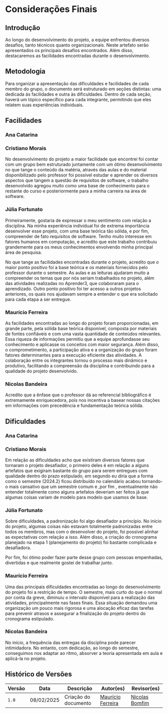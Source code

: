 # Considerações Finais

## Introdução

Ao longo do desenvolvimento do projeto, a equipe enfrentou diversos desafios, tanto técnicos quanto organizacionais. Neste artefato serão apresentados os principais desafios encontrados. Além disso, destacaremos as facilidades encontradas durante o desenvolvimento.

## Metodologia

Para organizar a apresentação das dificuldades e facilidades de cada membro do grupo, o documento será estruturado em seções distintas: uma dedicada às facilidades e outra às dificuldades. Dentro de cada seção, haverá um tópico específico para cada integrante, permitindo que eles relatem suas experiências individuais.

## Facilidades

### Ana Catarina

### Cristiano Morais

No desenvolvimento do projeto a maior facilidade que encontrei foi contar com um grupo bem estruturado juntamente com um ótimo desenvolvimento no que tange o conteúdo da matéria, através das aulas e do material disponibilizado pelo professor foi possível estudar e aprender os diversos aspectos que tangem a questão de requisitos de software, o trabalho desenvolvido agregou muito como uma base de conhecimento para o restante do curso e posteriormente para a minha carreira na área de software.

### Júlia Fortunato

Primeiramente, gostaria de expressar o meu sentimento com relação a disciplina. Na minha experiência individual foi de extrema importância desenvolver esse projeto, com uma base teórica tão sólida, e por fim, compreender de fato requisitos de software. Tenho muito interesse em fatores humanos em computação, e acredito que este trabalho contribuiu grandemente para os meus conhecimentos envolvendo minha principal área de pesquisa.

No que tange as facilidades encontradas durante o projeto, acredito que o maior ponto positivo foi a base teórica e os materiais fornecidos pelo professor durante o semestre. As aulas e as leituras ajudaram muito a compreender os temas que por nós seriam trabalhados no projeto, além das atividades realizadas no Aprender3, que colaboraram para o aprendizado. Outro ponto positivo foi ter acesso a outros projetos anteriores, os quais nos ajudavam sempre a entender o que era solicitado para cada etapa a ser entregue.

### Maurício Ferreira

As facilidades encontradas ao longo do projeto foram proporcionadas, em grande parte, pela sólida base teórica disponível, composta por materiais de fontes confiáveis e com uma vasta quantidade de conteúdos relevantes. Essa riqueza de informações permitiu que a equipe aprofundasse seu conhecimento e aplicasse os conceitos com maior segurança. Além disso, o comprometimento, a participação ativa e a organização do grupo foram fatores determinantes para a execução eficiente das atividades. A colaboração entre os integrantes tornou o processo mais dinâmico e produtivo, facilitando a compreensão da disciplina e contribuindo para a qualidade do projeto desenvolvido.

### Nicolas Bandeira

Acredito que a ênfase que o professor dá ao referencial bibliográfico é extremamente enriquecedora, pois nos incentiva a basear nossas citações em informações com precedência e fundamentação teórica sólida.

## Dificuldades

### Ana Catarina

### Cristiano Morais

Em relação as dificuldades acho que existiram diversos fatores que tornaram o projeto desafiador, o primeiro deles é em relação a alguns artefatos que exigiram bastante do grupo para serem entregues com qualidade dentro do prazo estipulado, em segundo eu diria que a forma como o semestre (2024.2) ficou distribuído no calendário acabou tornando-o mais cansativo que um semestre comum e ,por fim , eventualmente não entender totalmente como alguns artefatos deveriam ser feitos já que algumas coisas variam de modelo para modelo que usamos de base.

### Júlia Fortunato

Sobre dificuldades, a padronização foi algo desafiador a princípio. No início do projeto, algumas coisas não estavam totalmente padronizadas entre todos os membros, mas com o desenvolver do projeto, foi possível alinhar as expectativas com relação a isso. Além disso, a criação do cronograma planejado na etapa 1 (planejamento do projeto) foi bastante complicada e desafiadora.

Por fim, foi ótimo poder fazer parte desse grupo com pessoas empenhadas, divertidas e que realmente gostei de trabalhar junto.

### Maurício Ferreira

Uma das principais dificuldades encontradas ao longo do desenvolvimento do projeto foi a restrição de tempo. O semestre, mais curto do que o normal por conta da greve, diminuiu o intervalo disponível para a realização das atividades, principalmente nas fases finais. Essa situação demandou uma organização um pouco mais rigorosa e uma alocação eficaz das tarefas para prevenir atrasos e assegurar a finalização do projeto dentro do cronograma estipulado.

### Nicolas Bandeira

No início, a frequência das entregas da disciplina pode parecer intimidadora. No entanto, com dedicação, ao longo do semestre, conseguimos nos adaptar ao ritmo, absorver a teoria apresentada em aula e aplicá-la no projeto.

## Histórico de Versões

| Versão | Data       | Descrição                | Autor(es)            | Revisor(es)       |
| ------ | ---------- | ------------------------- | ----------------- | ------------ |
| `1.0`  | 08/02/2025 | Criação do documento | [Maurício Ferreira](https://github.com/mauricio-araujoo) |  [Nicolas Bomfim](https://github.com/nickgehjk)  |
